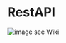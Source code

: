 RestAPI
=======
![image](https://github.com/ButBueatiful/dotvim/raw/master/screenshots/vim-screenshot.jpg)
see Wiki
